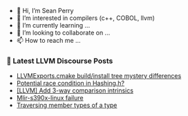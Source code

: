 - 👋 Hi, I’m Sean Perry
- 👀 I’m interested in compilers (c++, COBOL, llvm)
- 🌱 I’m currently learning ...
- 💞️ I’m looking to collaborate on ...
- 📫 How to reach me ...

<!---
s66perry/s66perry is a ✨ special ✨ repository because its `README.md` (this file) appears on your GitHub profile.
You can click the Preview link to take a look at your changes.
--->
### 📕 Latest LLVM Discourse Posts

<!-- DISCOURSE-LLVM:START -->
- [LLVMExports.cmake build/install tree mystery differences](https://discourse.llvm.org/t/llvmexports-cmake-build-install-tree-mystery-differences/76928#post_1)
- [Potential race condition in Hashing.h?](https://discourse.llvm.org/t/potential-race-condition-in-hashing-h/75791#post_3)
- [[LLVM] Add 3-way comparison intrinsics](https://discourse.llvm.org/t/llvm-add-3-way-comparison-intrinsics/76807#post_5)
- [Mlir-s390x-linux failure](https://discourse.llvm.org/t/mlir-s390x-linux-failure/76695?page=2#post_26)
- [Traversing member types of a type](https://discourse.llvm.org/t/traversing-member-types-of-a-type/72452#post_12)
<!-- DISCOURSE-LLVM:END -->
